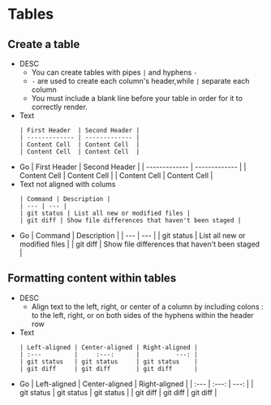 # Tables
## Create a table
- DESC
    - You can create tables with pipes `|` and hyphens `-`
    - `-` are used to create each column's header,while `|` separate each column
    - You must include a blank line before your table in order for it to correctly render.
- Text
    ```
    | First Header  | Second Header |
    | ------------- | ------------- |
    | Content Cell  | Content Cell  |
    | Content Cell  | Content Cell  |
    ```
- Go
    | First Header  | Second Header |
    | ------------- | ------------- |
    | Content Cell  | Content Cell  |
    | Content Cell  | Content Cell  |
- Text not aligned with colums
    ```
    | Command | Description |
    | --- | --- |
    | git status | List all new or modified files |
    | git diff | Show file differences that haven't been staged |
    ```
- Go
    | Command | Description |
    | --- | --- |
    | git status | List all new or modified files |
    | git diff | Show file differences that haven't been staged |
## Formatting content within tables
- DESC
  - Align text to the left, right, or center of a column by including colons : to the left, right, or on both sides of the hyphens within the header row
- Text
    ```
    | Left-aligned | Center-aligned | Right-aligned |
    | :---         |     :---:      |          ---: |
    | git status   | git status     | git status    |
    | git diff     | git diff       | git diff      |
    ```
- Go
    | Left-aligned | Center-aligned | Right-aligned |
    | :---         |     :---:      |          ---: |
    | git status   | git status     | git status    |
    | git diff     | git diff       | git diff      |